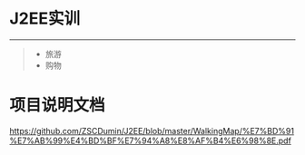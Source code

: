 # J2EE实训
------
>+ 旅游
>+ 购物

# 项目说明文档
https://github.com/ZSCDumin/J2EE/blob/master/WalkingMap/%E7%BD%91%E7%AB%99%E4%BD%BF%E7%94%A8%E8%AF%B4%E6%98%8E.pdf
